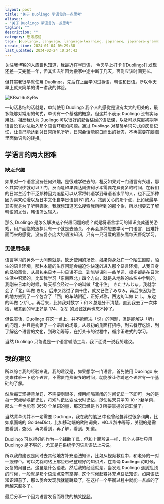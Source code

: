```yaml
---
layout: post
title: "关于 Duolingo 学语言的一点思考"
aliases:
- "关于 Duolingo 学语言的一点思考"
tagline: ""
description: ""
category: 思考感悟
tags: [duolingo, language, language-learning, japanese, japanese-grammar, korean]
create_time: 2024-01-04 09:29:38
last_updated: 2024-02-24 10:24:43
---
```


关注我博客的人应该也知道，我最近在[学日语](https://japanese-learning-notes.einverne.info/)， 今天早上打卡 [[Duolingo]] 发现还差一天完整一年，但其实去年因为搬家中途中断了几天，否则应该时间更长。

但其实我很早就使用 Duolingo，先后在上面学习过英语，韩语和日语。所以今天早上就来简单的讲一讲我的体验。

![KBsm6uSyRw](https://pic.einverne.info/images/KBsm6uSyRw.jpg)

一句话总结的话就是，单纯使用 Duolingo 我个人的感觉是没有太大的用处的，最多能够对常用的句式，单词有一个基础的概念。但这并不表示 Duolingo 没有实际用处，相反我认为 Duolingo 可以很好的配合枯燥的语法课，以及可以克服初期学语言没有办法融入那个语言环境的问题。通过 Duolingo 对基础单词句式的反复记忆，让自己能达到对日常所见所听，日常会话能脱口而出的状态，不再需要在脑海里面做语言的转换。

## 学语言的两大困难

### 缺乏兴趣

如果对一个语言没有任何兴趣，是很难学进去的，相反如果对一门语言有兴趣，那么其实很快就可以入门，反而是如果要达到流利水平需要花费更多的时间。在我们的日常生活中不乏那种因为追星可以从零将韩语学到母语者水平的人，也不乏那种因为喜欢动漫以及日本文化自学日语到 N1 的人。找到关心的那个点，比如我最早其实就是为了听韩语歌，我就想知道怎么搜索我所听到的那个歌，所以想要去了解韩语的发音，韩语怎么输入。

那么 Duolingo 是怎么解决这个兴趣问题的呢？就是将语言学习的知识变成通关游戏，用户面临的选择只有一个就是去通关，不再会那种想要学习一门语言，困难扑面而来的感觉，没有复杂庞大的语法知识，只有一只可爱的猫头鹰每天督促学习。

### 无使用场景

语言学习的另外一大问题就是，缺乏使用的场景，如果你身处在一个陌生国度，陌生的语言环境，那种本能的生存问题会逼迫你快速的进入那个语言环境，从我自身的经验而言，从最初来日本一句日语不会，到能够识别一些单词，很多都是在日常生活中积累的，比如我学习「东南西北」四个方向，就是从地铁的站名中学到的，我刚来日本的时候，每天都会经过一个站叫做「北千住」 きたせんじゅ，我就学会了「北」叫做 きた，后来又路过了南千住，就又记住了みなみ，再后来因为住的地方搬到了一个包含了「西」的车站附近，正好对称，西边的叫做 にし，东边的叫做 ひがし。再后来，比如我对数字 7 和 8 总是分不清楚，直到我去了一次体检，我拿到的号正好是 174，なな 的发音就再也忘不掉了。

但说实话，Duolingo 在这一点上，并不能解决「说」的问题，但是能解决「听」的问题，并且是构建了一个语言的场景，从最初的见面打招呼，到去餐厅吃饭，到了解这个语言的文化，到政治等等，在打关卡的过程中，循序渐进式的学习。

当然 Duolingo 只能说是一个语言辅助工具，我下面说一说我的建议。

## 我的建议

所以综合我的经验来说，我的建议是，如果想学一门语言，首先使用 Duolingo 来先来体验一下这个语言，不需要花费很多的时间，就能够让你对这个语言有一个基础的了解。

然后每天坚持背单词，不需要刷很多，使用间隔空闲的时间记忆一下即可，为的是每一天能够唤醒记忆，将短时记忆变成长时记忆，即使每天只学习 10 个新单词，那么一年也能有 3650 个单词的量，那这已经是 N3 所要掌握的词汇量了。

当然背单词并不一定需要 Duolingo，我在我的[笔记](https://japanese-learning-notes.einverne.info/) 中也曾经推荐过很多词典，比如桌面端的 GoldenDict，比如移动端的欧陆词典，MOJi 辞书等等，关键的是需要看到，查阅，再次看到，再了解，看到，知道。

Duolingo 可以很好的作为一个辅助工具，但和上面所说一样，我个人感觉只用 Duolingo 是不够的，尤其是在系统学习语言语法上来说。

所以我的建议是同时去其他地方补充语法知识，比如从视频教程中，和老师的一对一授课中。可以先将网络上那些已经整理好的知识点，在背诵 Duolingo 的时候，反复的问自己，这里是什么语法，然后我的经验就是，当发现 Duolingo 遇到瓶颈的时候，一般就是那个语法点没有掌握，这个时候赶紧补充点语法知识，如果语法知识超前了，那么我会发现我就能跳级了，在这样一个平衡过程中就能一点点的了解越来越多了。

最后分享一个因为语言发音而导致的搞笑[视频](https://www.bilibili.com/video/BV1av4y1V7Bf)。
